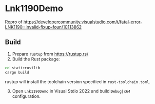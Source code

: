 # Lnk1190Demo
Repro of https://developercommunity.visualstudio.com/t/fatal-error-LNK1190:-invalid-fixup-foun/10113862

## Build

1. Prepare `rustup` from https://rustup.rs/
2. Build the Rust package:

```sh
cd staticrustlib
cargo build
```

rustup will install the toolchain version specified in `rust-toolchain.toml`.

3. Open `Lnk1190Demo` in Visual Stdio 2022 and build `Debug|x64` configuration.

